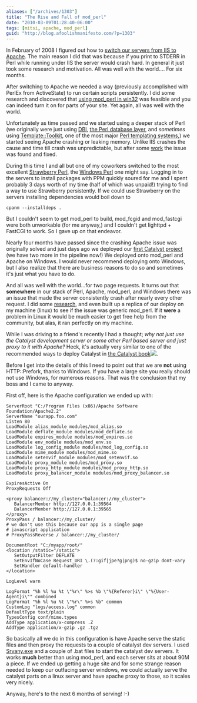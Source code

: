 ```yaml
---
aliases: ["/archives/1303"]
title: "The Rise and Fall of mod_perl"
date: "2010-03-09T01:28:40-06:00"
tags: [mitsi, apache, mod_perl]
guid: "http://blog.afoolishmanifesto.com/?p=1303"
---
```

In February of 2008 I figured out how to [switch our servers from IIS to Apache](/archives/59). The main reason I did that was because if you print to STDERR in Perl while running under IIS the server would crash hard. In general it just took some research and motivation. All was well with the world.... For six months.

After switching to Apache we needed a way (previously accomplished with PerlEx from ActiveState) to run certain scripts persistently. I did some research and discovered that [using mod\_perl in win32](/archives/402) was feasible and you can indeed turn it on for parts of your site. Yet again, all was well with the world.

Unfortunately as time passed and we started using a deeper stack of Perl (we originally were just using [DBI](http://search.cpan.org/perldoc?DBI), [the Perl database layer](http://search.cpan.org/perldoc?DBI), and _sometimes_ using [Template::Toolkit](http://search.cpan.org/perldoc?Template), one of the most major [Perl templating systems](http://search.cpan.org/perldoc?Template),) we started seeing Apache crashing or leaking memory. Unlike IIS crashes the cause and time till crash was unpredictable, but after some [work](https://rt.cpan.org/Public/Bug/Display.html?id=50454) the issue was found and fixed.

During this time I and all but one of my coworkers switched to the most excellent [Strawberry Perl](http://strawberryperl.com/), the [Windows Perl](http://strawberryperl.com/) one might say. Logging in to the servers to install packages with PPM quickly soured for me and I spent probably 3 days worth of my time (half of which was unpaid!) trying to find a way to use Strawberry persistently. If we could use Strawberry on the servers installing dependencies would boil down to

    cpanm --installdeps .

But I couldn't seem to get mod\_perl to build, mod\_fcgid and mod\_fastcgi were both unworkable (for me anyway,) and I couldn't get lighttpd + FastCGI to work. So I gave up on that endeavor.

Nearly four months have passed since the crashing Apache issue was originally solved and just days ago we deployed our [first Catalyst project](/archives/1039) (we have two more in the pipeline now!) We deployed onto mod\_perl and Apache on Windows. I would never recommend deploying onto Windows, but I also realize that there are business reasons to do so and sometimes it's just what you have to do.

And all was well with the world...for two page requests. It turns out that **somewhere** in our stack of Perl, Apache, mod\_perl, and Windows there was an issue that made the server consistently crash after nearly every other request. I did some [research](http://perl.apache.org/docs/2.0/api/Apache2/SizeLimit.html), and even built up a replica of our deploy on my machine (linux) to see if the issue was generic mod\_perl. If it **were** a problem in Linux it would be much easier to get free help from the community, but alas, it ran perfectly on my machine.

While I was driving to a friend's recently I had a thought; _why not just use the Catalyst development server or some other Perl based server and just proxy to it with Apache?_ Heck, it's actually very similar to one of the recommended ways to deploy Catalyst in [the Catalyst book](http://www.amazon.com/gp/product/1430223650?ie=UTF8&tag=afooman-20&linkCode=as2&camp=1789&creative=390957&creativeASIN=1430223650)![](http://www.assoc-amazon.com/e/ir?t=afooman-20&l=as2&o=1&a=1430223650).

Before I get into the details of this I need to point out that we are **not** using HTTP::Prefork, thanks to Windows. If you have a large site you really should not use Windows, for numerous reasons. That was the conclusion that my boss and I came to anyway.

First off, here is the Apache configuration we ended up with:

```
ServerRoot "C:/Program Files (x86)/Apache Software Foundation/Apache2.2"
ServerName "ourapp.foo.com"
Listen 80
LoadModule alias_module modules/mod_alias.so
LoadModule deflate_module modules/mod_deflate.so
LoadModule expires_module modules/mod_expires.so
LoadModule env_module modules/mod_env.so
LoadModule log_config_module modules/mod_log_config.so
LoadModule mime_module modules/mod_mime.so
LoadModule setenvif_module modules/mod_setenvif.so
LoadModule proxy_module modules/mod_proxy.so
LoadModule proxy_http_module modules/mod_proxy_http.so
LoadModule proxy_balancer_module modules/mod_proxy_balancer.so

ExpiresActive On
ProxyRequests Off

<proxy balancer://my_cluster="balancer://my_cluster">
   BalancerMember http://127.0.0.1:39564
   BalancerMember http://127.0.0.1:39565
</proxy>
ProxyPass / balancer://my_cluster/
# we don't use this because our app is a single page
# javascript application
# ProxyPassReverse / balancer://my_cluster/

DocumentRoot "C:/myapp/root/"
<location /static="/static">
   SetOutputFilter DEFLATE
   SetEnvIfNoCase Request_URI \.(?:gif|jpe?g|png)$ no-gzip dont-vary
   SetHandler default-handler
</location>

LogLevel warn

LogFormat "%h %l %u %t \"%r\" %>s %b \"%{Referer}i\" \"%{User-Agent}i\"" combined
LogFormat "%h %l %u %t \"%r\" %>s %b" common
CustomLog "logs/access.log" common
DefaultType text/plain
TypesConfig conf/mime.types
AddType application/x-compress .Z
AddType application/x-gzip .gz .tgz
```

So basically all we do in this configuration is have Apache serve the static
files and then proxy the requests to a couple of catalyst dev servers. I used
[Srvany.exe](http://support.microsoft.com/kb/137890) and a couple of .bat files
to start the catalyst dev servers. It works **much** better than using
mod\_perl, and each server sits at about 90M a piece. If we ended up getting a
huge site and for some strange reason needed to keep our outfacing server
windows, we could actually serve the catalyst parts on a linux server and have
apache proxy to those, so it scales very nicely.

Anyway, here's to the next 6 months of serving! :-)
